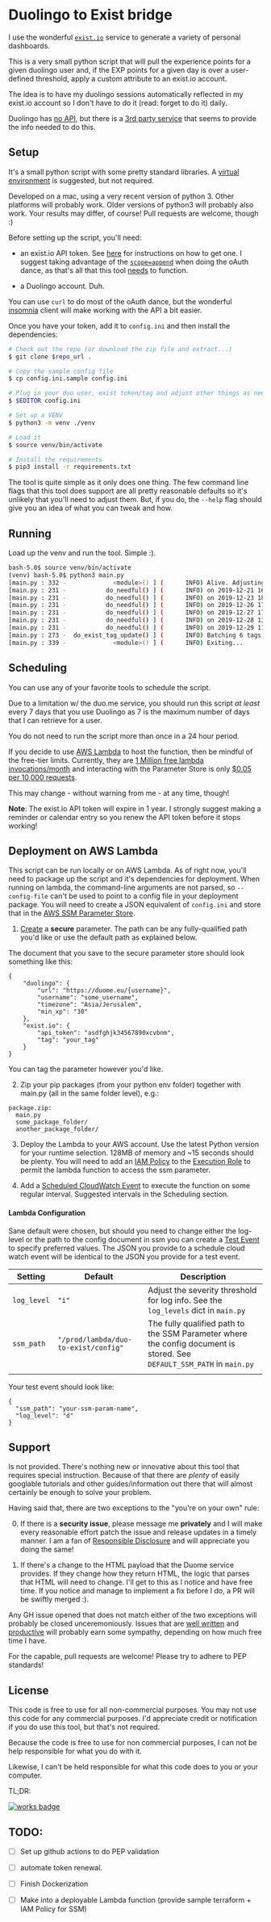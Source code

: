 # Duolingo to Exist bridge


I use the wonderful [`exist.io`](https://exist.io/) service to generate a variety of personal dashboards.

This is a very small python script that will pull the experience points for a given duolingo user and, 
if the EXP points for a given day is over a user-defined threshold, apply a custom attribute to an exist.io account.

The idea is to have my duolingo sessions automatically reflected in my exist.io account so I don't 
have to do it (read: forget to do it) daily.

Duolingo has [no API](https://forum.duolingo.com/comment/2418289/Public-API-for-DuoLingo), but there is a 
[3rd party service](https://duome.eu/) that seems to provide the info needed to do this.


## Setup

It's a small python script with some pretty standard libraries. 
A [virtual environment](https://docs.python.org/3/library/venv.html) is suggested, but not required.

Developed on a mac, using a very recent version of python 3. Other platforms will probably work. Older versions of 
python3 will probably also work. Your results may differ, of course! Pull requests are welcome, though :)
 
Before setting up the script, you'll need:

- an exist.io API token. See [here](http://developer.exist.io/#authorisation-flow) for instructions on how to get one.
I suggest taking advantage of the [`scope=append`](http://developer.exist.io/#appending-specific-tags) when doing 
the oAuth dance, as that's all that this tool [needs](https://www.owasp.org/index.php/Least_privilege) to function.

- a Duolingo account. Duh. 


You can use `curl` to do most of the oAuth dance, but the wonderful [insomnia](https://insomnia.rest/) client will make
working with the API a bit easier.

Once you have your token, add it to `config.ini` and then install the dependencies: 

```bash
# Check out the repo (or download the zip file and extract...)
$ git clone $repo_url .

# Copy the sample config file
$ cp config.ini.sample config.ini

# Plug in your duo user, exist token/tag and adjust other things as needed
$ $EDITOR config.ini

# Set up a VENV
$ python3 -m venv ./venv

# Load it
$ source venv/bin/activate

# Install the requirements
$ pip3 install -r requirements.txt
```

The tool is quite simple as it only does one thing. The few command line flags that this tool does support
are all pretty reasonable defaults so it's unlikely that you'll need to adjust them. But, if you  do, the `--help` flag
should give you an idea of what you can tweak and how.


## Running

Load up the venv and run the tool. Simple :).
```bash
bash-5.0$ source venv/bin/activate
(venv) bash-5.0$ python3 main.py 
[main.py : 332 -             <module>() ] (      INFO) Alive. Adjusting log level to i..
[main.py : 231 -           do_needful() ] (      INFO) on 2019-12-21 16:49:52-08:00, you managed to practice enough!
[main.py : 231 -           do_needful() ] (      INFO) on 2019-12-23 18:40:36-08:00, you managed to practice enough!
[main.py : 231 -           do_needful() ] (      INFO) on 2019-12-26 17:31:05-08:00, you managed to practice enough!
[main.py : 231 -           do_needful() ] (      INFO) on 2019-12-27 17:47:07-08:00, you managed to practice enough!
[main.py : 231 -           do_needful() ] (      INFO) on 2019-12-28 13:21:59-08:00, you managed to practice enough!
[main.py : 231 -           do_needful() ] (      INFO) on 2019-12-29 11:33:20-08:00, you managed to practice enough!
[main.py : 273 -  do_exist_tag_update() ] (      INFO) Batching 6 tags for update
[main.py : 339 -             <module>() ] (      INFO) Exiting...

```

## Scheduling

You can use any of your favorite tools to schedule the script.

 Due to a limitation w/ the duo.me service, you should run this script *at least* every 7 days that you use 
Duolingo as 7 is the maximum number of days that I can retrieve for a user. 

You do not need to run the script more than once in a 24 hour period.

If you decide to use [AWS Lambda](https://aws.amazon.com/lambda/) to host the function, then be mindful of the 
free-tier limits. Currently, they are [1 Million free lambda invocations/month](https://aws.amazon.com/lambda/pricing/) and interacting with the Parameter Store
is only [$0.05 per 10,000 requests](https://aws.amazon.com/systems-manager/pricing/). 

This may change - without warning from me - at any time, though! 


**Note**: The exist.io API token will expire in 1 year. I strongly suggest making a reminder or calendar entry so you
renew the API token before it stops working!

## Deployment on AWS Lambda

This script can be run locally or on AWS Lambda. As of right now, you'll need to package up the script and it's 
dependencies for deployment. When running on lambda, the command-line arguments are not parsed, so `--config-file` 
can't be used to point to a config file in your deployment package. You will need to create a JSON equivalent
of `config.ini` and store that in the 
[AWS SSM Parameter Store](https://docs.aws.amazon.com/systems-manager/latest/userguide/systems-manager-parameter-store.html).



1. [Create](https://docs.aws.amazon.com/systems-manager/latest/userguide/param-create-console.html) a **secure** parameter.
The path can be any fully-qualified path you'd like or use the default path as explained below.

The document that you save to the secure parameter store should look something like this: 

```
{
    "duolingo": {
        "url": "https://duome.eu/{username}",
        "username": "some_username",
        "timezone": "Asia/Jerusalem",
        "min_xp": "30"
    },
    "exist.io": {
        "api_token": "asdfghjk34567890xcvbnm",
        "tag": "your_tag"
    }
}
```

You can tag the parameter however you'd like.

2. Zip your pip packages (from your python env folder) together with main.py (all in the same folder level), e.g.:

```
package.zip:
  main.py
  some_package_folder/
  another_package_folder/
```

3. Deploy the Lambda to your AWS account. Use the latest Python version for your runtime selection. 128MB of memory
and ~15 seconds should be plenty. You will need to add an [IAM Policy](https://docs.aws.amazon.com/IAM/latest/UserGuide/access_policies.html) 
to the [Execution Role](https://docs.aws.amazon.com/lambda/latest/dg/lambda-intro-execution-role.html) to permit
the lambda function to access the ssm parameter. 

4. Add a [Scheduled CloudWatch Event](https://docs.aws.amazon.com/AmazonCloudWatch/latest/events/Create-CloudWatch-Events-Scheduled-Rule.html)
to execute the function on some regular interval. Suggested intervals in the Scheduling section.



#### Lambda Configuration

Sane default were chosen, but should you need to change  either the log-level or the path to the config document in ssm
you can create a [Test Event](https://aws.amazon.com/blogs/compute/improved-testing-on-the-aws-lambda-console/) to 
specify preferred values. The JSON you provide to a schedule cloud watch event will be identical to the JSON you provide
for a test event.

| Setting     | Default                              | Description                                                                                                            |
|-------------|--------------------------------------|------------------------------------------------------------------------------------------------------------------------|
| `log_level` | `"i"`                                | Adjust the severity threshold for log info. See the `log_levels` dict in `main.py`                                     |
| `ssm_path`  | `"/prod/lambda/duo-to-exist/config"` | The fully qualified path to the SSM Parameter where the config document is stored. See `DEFAULT_SSM_PATH` in `main.py` |
|             |                                      |                                                                                                                        |

 
Your test event should look like:

```
{
  "ssm_path": "your-ssm-param-name",
  "log_level": "d"
}
```



## Support

Is not provided. There's nothing new or innovative about this tool that requires special instruction. Because of that
there are *plenty* of easily googlable tutorials and other  guides/information out there that will almost certainly
be enough to solve your problem.

Having said that, there are two exceptions to the "you're on your own" rule:

0. If there is a **security issue**, please message me **privately** and I will make every reasonable 
effort patch the issue and release updates in a timely manner. I am a fan of 
[Responsible Disclosure](https://en.wikipedia.org/wiki/Responsible_disclosure) and will appreciate you doing the same!

1. If there's a change to the HTML payload that the Duome service provides. If they change how they return HTML, the
logic that parses that HTML will need to change. I'll get to this as I notice and have free time. If you notice and
manage to implement a fix before I do, a PR will be swiftly merged :). 

 
Any GH issue opened that does not match either of the two exceptions will probably be closed unceremoniously.
Issues that are [well written](https://stackoverflow.com/help/how-to-ask) and
[productive](https://www.youtube.com/watch?v=53zkBvL4ZB4) will probably earn some sympathy, depending on how much free
time I have.

For the capable, pull requests are welcome! Please try to adhere to PEP standards!


## License

This code is free to use for all non-commercial purposes. You may not use this code for any commercial purposes.
I'd appreciate credit or notification if you do use this tool, but that's not required.

Because the code is free to use for non commercial purposes, I can not be help responsible for what you do with it.

Likewise, I can't be held responsible for what this code does to you or your computer.

TL;DR:

[![works badge](https://cdn.jsdelivr.net/gh/nikku/works-on-my-machine@v0.2.0/badge.svg)](https://github.com/nikku/works-on-my-machine)


## TODO:

- [ ] Set up github actions to do PEP validation
- [ ] automate token renewal. 
- [ ] Finish Dockerization
- [ ] Make into a deployable Lambda function (provide sample terraform + IAM Policy for SSM)


